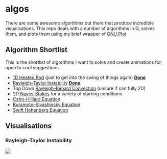 # algos

There are some awesome algorithms out there that produce incredible visualisations. This repo deals with a number of algorithms in Q, solves them, and plots them using my brief wrapper of [GNU Plot](https://github.com/sbruce1/q-plotter)  

## Algorithm Shortlist

This is the shortlist of algorithms I want to solve and create animations for, open to cool suggestions.

- [1D Heated Rod](https://en.wikipedia.org/wiki/Heat_equation) (just to get into the swing of things again) **[Done](1DHeatedRod.q)**
- [Rayleigh–Taylor Instability](https://en.wikipedia.org/wiki/Rayleigh%E2%80%93Taylor_instability) **[Done](Rayleigh-Taylor.q)**
- Top Down [Rayleigh–Bénard Convection](https://en.wikipedia.org/wiki/Rayleigh%E2%80%93B%C3%A9nard_convection) (unsure if can fully 2D)
- 2D [Navier Stokes](https://en.wikipedia.org/wiki/Navier%E2%80%93Stokes_equations) for a variety of starting conditions
- [Cahn-Hilliard Equation](https://en.wikipedia.org/wiki/Cahn%E2%80%93Hilliard_equation)
- [Kuramoto–Sivashinsky Equation](https://en.wikipedia.org/wiki/Kuramoto%E2%80%93Sivashinsky_equation)
- [Swift Hohenberg Equation](https://en.wikipedia.org/wiki/Swift%E2%80%93Hohenberg_equation)

## Visualisations

### Rayleigh-Taylor Instability

![](./src/Rayleigh-Taylor.gif)